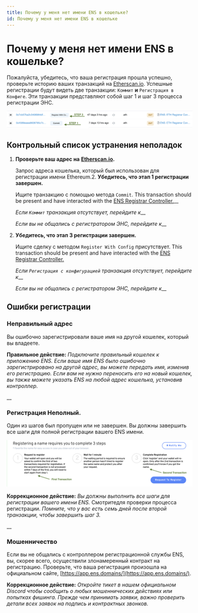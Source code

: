 ```yaml
---
title: Почему у меня нет имени ENS в кошельке?
id: Почему у меня нет имени ENS в кошельке
---
```


# Почему у меня нет имени ENS в кошельке?

Пожалуйста, убедитесь, что ваша регистрация прошла успешно, проверьте историю ваших транзакций на [Etherscan.io](https://www.etherscan.io). Успешные регистрации будут видеть две транзакции: `Коммит` **и** `Регистрация в Конфиге`. Эти транзакции представляют собой шаг 1 и шаг 3 процесса регистрации ЭНС.

![Зафиксировать и зарегистрировать с помощью конфигурации транзакций](./img/not-in-wallet-1.png "Ethercan показывать коммит и Регистрация в конфигурационных транзакциях")

## Контрольный список устранения неполадок

1.  **Проверьте ваш адрес на** [**Etherscan.io**](https://www.etherscan.io)**.**

    Запрос адреса кошелька, который был использован для регистрации имени Ethereum.<!-- _If your address does not show any registration transactions proceed to_ \[#wrong-address\](why-isnt-my-ens-name-in-my-wallet.md#wrong-address "mention")__ -->2.  **Убедитесь, что этап 1 регистрации завершен.**

    Ищите транзакцию с помощью метода `Commit`. This transaction should be present and have interacted with the [ENS Registrar Controller.](https://etherscan.io/address/0x283af0b28c62c092c9727f1ee09c02ca627eb7f5)__

    _Если `Коммит` транзакция отсутствует, перейдите к_<!--\[#registration-incomplete.\](why-isnt-my-ens-name-in-my-wallet.md#registration-incomplete. "mention")-->__

    _Если вы не общались с регистратором ЭНС, перейдите к_<!-- \[#fraudulent-activity\](why-isnt-my-ens-name-in-my-wallet.md#fraudulent-activity "mention")-->__


3.  **Убедитесь, что этап 3 регистрации завершен.**

    Ищите сделку с методом `Register With Config` присутствует. This transaction should be present and have interacted with the [ENS Registrar Controller.](https://etherscan.io/address/0x283af0b28c62c092c9727f1ee09c02ca627eb7f5)

    _Если `Регистрация с конфигурацией` транзакция отсутствует, перейдите к_<!--\[#registration-incomplete.\](why-isnt-my-ens-name-in-my-wallet.md#registration-incomplete. "mention")-->__

    _Если вы не общались с регистратором ЭНС, перейдите к_<!-- \[#fraudulent-activity\](why-isnt-my-ens-name-in-my-wallet.md#fraudulent-activity "mention")-->__

## Ошибки регистрации

### Неправильный адрес

Вы ошибочно зарегистрировали ваше имя на другой кошелек, который вы владеете.

**Правильное действие:** _Подключите правильный кошелек к приложению ENS. Если ваше имя ENS было ошибочно зарегистрировано на другой адрес, вы можете передать имя, изменив его регистрацию. Если вам не нужно переносить его на новый кошелек, вы также можете указать ENS на любой адрес кошелька, установив контроллер._

__

### Регистрация **Неполный**.

Один из шагов был пропущен или не завершен. Вы должны завершить все шаги для полной регистрации вашего ENS имени.

![Три шага регистрации.](./img/not-in-wallet-2.png "Приложение менеджера отображает транзакции Commit и Register Commit.")

**Коррекционное действие:** _Вы должны выполнить все шаги для регистрации вашего имени ENS._ Смотрите<!--\[registering-a-name.md\](../../tutorials/registering-a-name.md "mention") -->для проверки процесса регистрации. _Помните, что у вас есть семь дней после второй транзакции, чтобы завершить шаг 3._

__

### Мошенничество

Если вы не общались с контроллером регистрационной службы ENS, вы, скорее всего, осуществили злонамеренный контракт на регистрацию. Проверьте, что ваша регистрация произошла на официальном сайте, [https://app.ens.domains/](https://app.ens.domains/).

**Коррекционное действие:** _Откройте тикет в нашем официальном Discord чтобы сообщить о любых мошеннических действиях или попытках фишинга. Прежде чем принимать заявки, важно проверить детали всех заявок на подпись и контрактных звонков._



